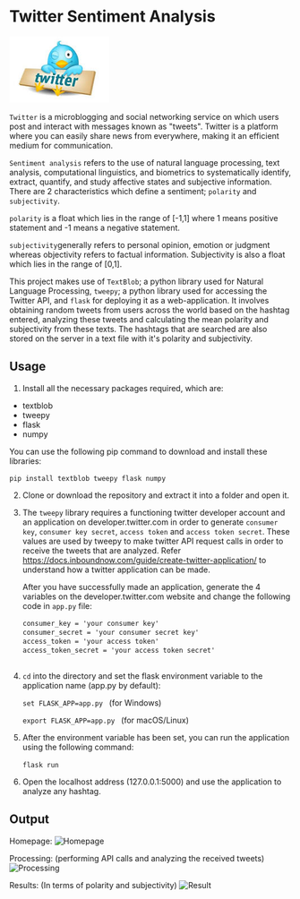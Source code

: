 # Twitter Sentiment Analysis

![Twitter Sentiment Analysis](static/twitterlogo.png)

```Twitter``` is a microblogging and social networking service on which users post and interact with messages known as "tweets". Twitter is a platform where you can easily share news from everywhere, making it an efficient medium for communication.

```Sentiment analysis``` refers to the use of natural language processing, text analysis, computational linguistics, and biometrics to systematically identify, extract, quantify, and study affective states and subjective information. There are 2 characteristics which define a sentiment; ```polarity``` and ```subjectivity```.

```polarity``` is a float which lies in the range of [-1,1] where 1 means positive statement and -1 means a negative statement. 

```subjectivity```generally refers to personal opinion, emotion or judgment whereas objectivity refers to factual information. Subjectivity is also a float which lies in the range of [0,1].

This project makes use of ```TextBlob```; a python library used for Natural Language Processing, ```tweepy```; a python library used for accessing the Twitter API, and ```flask``` for deploying it as a web-application. It involves obtaining random tweets from users across the world based on the hashtag entered, analyzing these tweets and calculating the mean polarity and subjectivity from these texts. 
The hashtags that are searched  are also stored on the server in a text file with it's polarity and subjectivity. 


## Usage

1. Install all the necessary packages required, which are:

* textblob
* tweepy
* flask
* numpy

You can use the following pip command to download and install these libraries:

    pip install textblob tweepy flask numpy

2. Clone or download the repository and extract it into a folder and open it.

3. The ```tweepy``` library  requires a functioning twitter developer account and an application on developer.twitter.com in order to generate ```consumer key```, ```consumer key secret```, ```access token``` and ```access token secret```. These values are used by tweepy to make twitter API request calls in order to receive the tweets that are analyzed. 
Refer https://docs.inboundnow.com/guide/create-twitter-application/ to understand how a twitter application can be made. 

   After you have successfully made an application, generate the 4 variables on the developer.twitter.com website and change the following code in ```app.py``` file:

    ```
   consumer_key = 'your consumer key'
    consumer_secret = 'your consumer secret key'
    access_token = 'your access token'
    access_token_secret = 'your access token secret' 


3. ```cd``` into the directory and set the flask environment variable to the application name (app.py by default): 

    ```set FLASK_APP=app.py ``` (for Windows)

    ```export FLASK_APP=app.py ``` (for macOS/Linux)

4. After the environment variable has been set, you can run the application using the following command:

    ``` flask run ```

5. Open the localhost address (127.0.0.1:5000) and use the application to analyze any hashtag.


## Output
Homepage:
![Homepage](static/TSA-Page1.png)

Processing: (performing API calls and analyzing the received tweets)
![Processing](static/TSA-Page1.png)

Results: (In terms of polarity and subjectivity)
![Result](static/TSA-Page1.png)
